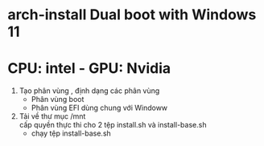 # arch-install Dual boot with Windows 11
# CPU: intel - GPU: Nvidia
1. Tạo phân vùng , định dạng các phân vùng </br>
    - Phân vùng boot </br>
    - Phân vùng EFI dùng chung với Windoww </br>
 2. Tải về thư mục /mnt </br>
    cấp quyền thực thi cho 2 tệp install.sh và install-base.sh </br>
    - chạy tệp install-base.sh
    
    
